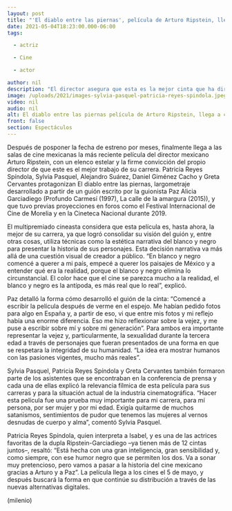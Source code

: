 ```yaml
---
layout: post
title: "'El diablo entre las piernas', película de Arturo Ripstein, llega a cines mexicanos"
date: 2021-05-04T18:23:00.000-06:00
tags:

  - actriz

  - Cine

  - actor

author: nil
description: "El director asegura que esta es la mejor cinta que ha dirigido hasta ahora, nuevamente en mancuerna con la guionista Paz Alicia Garciadiego."
image: /uploads/2021/images-sylvia-pasquel-patricia-reyes-spindola.jpeg
video: nil
audio: nil
alt: El diablo entre las piernas película de Arturo Ripstein, llega a cines mexicanos
front: false
section: Espectáculos
---
```


Después de posponer la fecha de estreno por meses, finalmente llega a las salas de cine mexicanas la más reciente película del director mexicano Arturo Ripstein, con un elenco estelar y la firme convicción del propio director de que este es el mejor trabajo de su carrera. Patricia Reyes Spíndola, Sylvia Pasquel, Alejandro Suárez, Daniel Giménez Cacho y Greta Cervantes protagonizan El diablo entre las piernas, largometraje desarrollado a partir de un guión escrito por la guionista Paz Alicia Garciadiego (Profundo Carmesí (1997), La calle de la amargura (2015)), y que tuvo previas proyecciones en foros como el Festival Internacional de Cine de Morelia y en la Cineteca Nacional durante 2019.

El multipremiado cineasta considera que esta película es, hasta ahora, la mejor de su carrera, ya que logró consolidar su visión del guión y, entre otras cosas, utiliza técnicas como la estética narrativa del blanco y negro para presentar la historia de sus personajes. Esta decisión narrativa va más allá de una cuestión visual de creador a público. “En blanco y negro comencé a querer a mi país, empecé a querer los paisajes de México y a entender qué era la realidad, porque el blanco y negro elimina lo circunstancial. El color hace que el cine se parezca mucho a la realidad, el blanco y negro es la antípoda, es más real que lo real”, explicó.

Paz detalló la forma cómo desarrolló el guión de la cinta: “Comencé a escribir la película después de verme en el espejo. Me habían pedido fotos para algo en España y, a partir de eso, vi que entre mis fotos y mi reflejo había una enorme diferencia. Eso me hizo reflexionar sobre la vejez, y me puse a escribir sobre mí y sobre mi generación”. Para ambos era importante representar la vejez y, particularmente, la sexualidad durante la tercera edad a través de personajes que fueran presentados de una forma en que se respetara la integridad de su humanidad. “La idea era mostrar humanos con las pasiones vigentes, mucho más reales”.

Sylvia Pasquel, Patricia Reyes Spíndola y Greta Cervantes también formaron parte de los asistentes que se encontraban en la conferencia de prensa y cada una de ellas explicó la relevancia fílmica de esta película para sus carreras y para la situación actual de la industria cinematográfica. “Hacer esta película fue una prueba muy importante para mi carrera, para mí persona, por ser mujer y por mi edad. Exigía quitarme de muchos satanismos, sentimientos de pudor que tenemos las mujeres al vernos desnudas de cuerpo y alma”, comentó Sylvia Pasquel.

Patricia Reyes Spíndola, quien interpreta a Isabel, y es una de las actrices favoritas de la dupla Ripstein-Garciadiego –ya tienen más de 12 cintas juntos–, resaltó: “Está hecha con una gran inteligencia, gran sensibilidad y, como siempre, con ese humor negro que se permiten los dos. Va a sonar muy pretencioso, pero vamos a pasar a la historia del cine mexicano gracias a Arturo y a Paz”.
La película llega a los cines el 5 de mayo, y después buscará la forma en que continúe su distribución a través de las nuevas alternativas digitales.

(milenio)